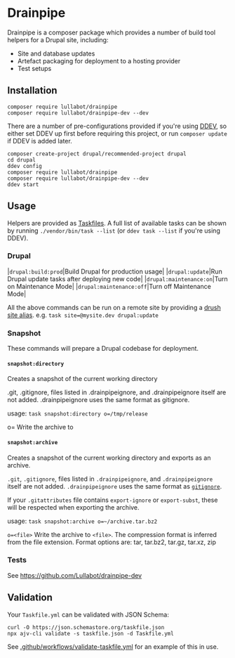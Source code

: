 # Drainpipe

Drainpipe is a composer package which provides a number of build tool helpers
for a Drupal site, including:

- Site and database updates
- Artefact packaging for deployment to a hosting provider
- Test setups

## Installation

```
composer require lullabot/drainpipe
composer require lullabot/drainpipe-dev --dev
```

There are a number of pre-configurations provided if you're using
[DDEV](https://ddev.readthedocs.io/en/stable/), so either set DDEV up first
before requiring this project, or run `composer update` if DDEV is added later.

```
composer create-project drupal/recommended-project drupal
cd drupal
ddev config
composer require lullabot/drainpipe
composer require lullabot/drainpipe-dev --dev
ddev start
```

## Usage

Helpers are provided as [Taskfiles](https://taskfile.dev/#/). A full list of
available tasks can be shown by running `./vendor/bin/task --list` (or
`ddev task --list` if you're using DDEV).

### Drupal

|`drupal:build:prod`|Build Drupal for production usage|
|`drupal:update`|Run Drupal update tasks after deploying new code|
|`drupal:maintenance:on`|Turn on Maintenance Mode|
|`drupal:maintenance:off`|Turn off Maintenance Mode|

All the above commands can be run on a remote site by providing a [drush site
alias](https://www.drush.org/latest/site-aliases/).
e.g. `task site=@mysite.dev drupal:update`

### Snapshot

These commands will prepare a Drupal codebase for deployment.

#### `snapshot:directory`

Creates a snapshot of the current working directory

.git, .gitignore, files listed in .drainpipeignore, and .drainpipeignore
itself are not added. .drainpipeignore uses the same format as gitignore.

usage: `task snapshot:directory o=/tmp/release`

o=<file>   Write the archive to <file>

#### `snapshot:archive`

Creates a snapshot of the current working directory and exports as an archive.

`.git`, `.gitignore`, files listed in `.drainpipeignore`, and `.drainpipeignore`
itself are not added. `.drainpipeignore` uses the same format as
[`gitignore`](https://git-scm.com/docs/gitignore).

If your `.gitattributes` file contains `export-ignore` or `export-subst`, these
will be respected when exporting the archive.

usage: `task snapshot:archive o=~/archive.tar.bz2`

`o=<file>`
Write the archive to `<file>`. The compression format is inferred from the file
extension. Format options are: tar, tar.bz2, tar.gz, tar.xz, zip

### Tests

See https://github.com/Lullabot/drainpipe-dev

## Validation

Your `Taskfile.yml` can be validated with JSON Schema:
```
curl -O https://json.schemastore.org/taskfile.json
npx ajv-cli validate -s taskfile.json -d Taskfile.yml
```

See [.github/workflows/validate-taskfile.yml](`.github/workflows/validate-taskfile.yml`)
for an example of this in use.

